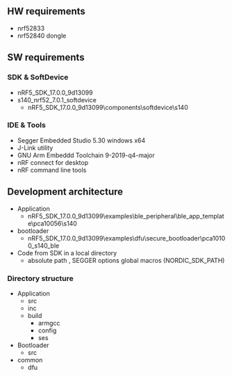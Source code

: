 ## HW requirements

- nrf52833
- nrf52840 dongle



## SW requirements

### SDK & SoftDevice

- nRF5_SDK_17.0.0_9d13099
- s140_nrf52_7.0.1_softdevice
  - nRF5_SDK_17.0.0_9d13099\components\softdevice\s140

### IDE & Tools

- Segger Embedded Studio 5.30 windows x64
- J-Link utility
- GNU Arm Embeddd Toolchain 9-2019-q4-major
- nRF connect for desktop
- nRF command line tools



## Development architecture

- Application
  - nRF5_SDK_17.0.0_9d13099\examples\ble_peripheral\ble_app_template\pca10056\s140
- bootloader
  - nRF5_SDK_17.0.0_9d13099\examples\dfu\secure_bootloader\pca10100_s140_ble
- Code from SDK in a local directory
  - absolute path , SEGGER options global macros (NORDIC_SDK_PATH)

### Directory structure

- Application
  - src
  - inc
  - build
    - armgcc
    - config
    - ses
- Bootloader
  - src
- common
  - dfu